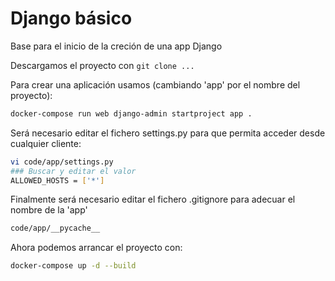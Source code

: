 # Django básico

Base para el inicio de la creción de una app Django

Descargamos el proyecto con `git clone ...`

Para crear una aplicación usamos (cambiando 'app' por el nombre del proyecto):

```bash
docker-compose run web django-admin startproject app .
```

Será necesario editar el fichero settings.py para que permita acceder desde cualquier cliente:

```bash
vi code/app/settings.py
### Buscar y editar el valor
ALLOWED_HOSTS = ['*']
```

Finalmente será necesario editar el fichero .gitignore para adecuar el nombre de la 'app'
```bash
code/app/__pycache__
```

Ahora podemos arrancar el proyecto con:

```bash
docker-compose up -d --build
```
